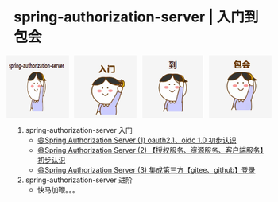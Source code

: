 # spring-authorization-server | 入门到包会

<div style="display: flex; justify-content: center;">
  <img src="doc/image/icon_0.png" style="max-width: 25%; margin: 0 5px;">
  <img src="doc/image/icon_1.png" style="max-width: 25%; margin: 0 5px;">
  <img src="doc/image/icon_2.png" style="max-width: 25%; margin: 0 5px;">
  <img src="doc/image/icon_3.png" style="max-width: 25%; margin: 0 5px;">
</div>

1. spring-authorization-server 入门
   - [😄Spring Authorization Server (1) oauth2.1、oidc 1.0 初步认识](https://github.com/WatermelonPlanet/spring-authorization-server-demo/blob/master/doc/oauth2/oauth_1.md)
   - [😄Spring Authorization Server (2) 【授权服务、资源服务、客户端服务】初步认识](https://github.com/WatermelonPlanet/spring-authorization-server-demo/blob/master/doc/oauth2/oauth_2.md)
   - [😄Spring Authorization Server (3) 集成第三方【gitee、github】登录](https://github.com/WatermelonPlanet/spring-authorization-server-demo/blob/master/doc/oauth2/oauth_3.md)
2. spring-authorization-server 进阶
   - 快马加鞭。。。
